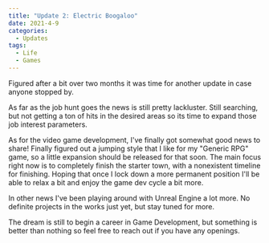 ```yaml
---
title: "Update 2: Electric Boogaloo"
date: 2021-4-9
categories:
  - Updates
tags:
  - Life
  - Games
---
```


Figured after a bit over two months it was time for another update in case anyone stopped by.

As far as the job hunt goes the news is still pretty lackluster. Still searching, but not getting a ton of hits in the desired areas so its time to expand those job interest parameters.

As for the video game development, I've finally got somewhat good news to share! Finally figured out a jumping style that I like for my "Generic RPG" game, so a little expansion should be released for that soon. The main focus right now is to completely finish the starter town, with a nonexistent timeline for finishing. Hoping that once I lock down a more permanent position I'll be able to relax a bit and enjoy the game dev cycle a bit more.

In other news I've been playing around with Unreal Engine a lot more. No definite projects in the works just yet, but stay tuned for more.

The dream is still to begin a career in Game Development, but something is better than nothing so feel free to reach out if you have any openings.
